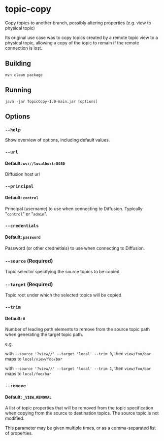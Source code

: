 # topic-copy
Copy topics to another branch, possibly altering properties (e.g. view to physical topic)

Its original use case was to copy topics created by a remote topic view to a physical topic, allowing a copy of the topic to remain if the remote connection is lost.

## Building

`mvn clean package`

## Running

`java -jar TopicCopy-1.0-main.jar [options]`

## Options

### `--help`
Show overview of options, including default values.

### `--url`
#### Default: `ws://localhost:8080`
Diffusion host url

### `--principal`
#### Default: `control`
Principal (username) to use when connecting to Diffusion. Typically "`control`" or "`admin`".

### `--credentials`
#### Default: `password`
Password (or other crednetials) to use when connecting to Diffusion.

### `--source` (Required)
Topic selector specifying the source topics to be copied.

### `--target` (Required)
Topic root under which the selected topics will be copied.

### `--trim`
#### Default: `0`
Number of leading path elements to remove from the source topic path when generating the target topic path.

e.g.

with `--source '?view//' --target 'local' --trim 0`, then `view/foo/bar` maps to `local/view/foo/bar`

with `--source '?view//' --target 'local' --trim 1`, then `view/foo/bar` maps to `local/foo/bar`


### `--remove`
#### Default: `_VIEW,REMOVAL`
A list of topic properties that will be removed from the topic specification when copying from the source to destination topics. The source topic is not modified.

This parameter may be given multiple times, or as a comma-separated list of properties.
